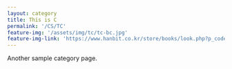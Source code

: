 ```yaml
---
layout: category
title: This is C
permalink: '/CS/TC'
feature-img: '/assets/img/tc/tc-bc.jpg'
feature-img-link: 'https://www.hanbit.co.kr/store/books/look.php?p_code=B2311609331'
---
```


Another sample category page.